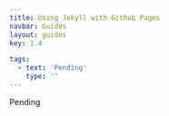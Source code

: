 ```yaml
---
title: Using Jekyll with Github Pages
navbar: Guides
layout: guides
key: 1.4

tags:
  - text: 'Pending'
    type: ''
---
```


Pending
